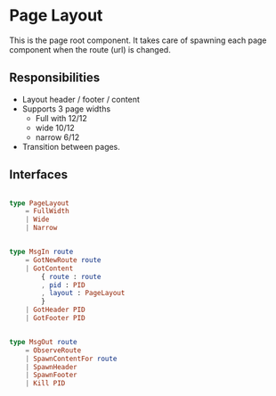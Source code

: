 # Page Layout

This is the page root component. It takes care of
spawning each page component when the route (url) is
changed.

## Responsibilities

- Layout header / footer / content
- Supports 3 page widths
    - Full with 12/12
    - wide 10/12
    - narrow 6/12
- Transition between pages.

## Interfaces

```elm

type PageLayout
    = FullWidth
    | Wide
    | Narrow


type MsgIn route
    = GotNewRoute route
    | GotContent
        { route : route
        , pid : PID
        , layout : PageLayout
        }
    | GotHeader PID
    | GotFooter PID


type MsgOut route
    = ObserveRoute
    | SpawnContentFor route
    | SpawnHeader
    | SpawnFooter
    | Kill PID
```

